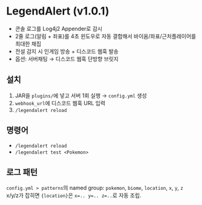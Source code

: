 # LegendAlert (v1.0.1)

- 콘솔 로그를 Log4j2 Appender로 감시
- 2줄 로그(알림 + 좌표)를 4초 윈도우로 자동 결합해서 바이옴/좌표/근처플레이어를 최대한 채집
- 전설 감지 시 인게임 방송 + 디스코드 웹훅 발송
- 옵션: 서버채팅 → 디스코드 웹훅 단방향 브릿지

## 설치
1) JAR을 `plugins/`에 넣고 서버 1회 실행 → `config.yml` 생성  
2) `webhook_url`에 디스코드 웹훅 URL 입력  
3) `/legendalert reload`

## 명령어
- `/legendalert reload`
- `/legendalert test <Pokemon>`

## 로그 패턴
`config.yml > patterns`의 named group: `pokemon`, `biome`, `location`, `x`, `y`, `z`  
x/y/z가 잡히면 `{location}`은 `x=.. y=.. z=..`로 자동 조립.

